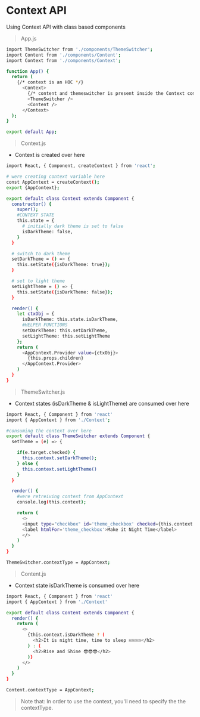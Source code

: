# Context API 
Using Context API with class based components 

> App.js 
```bash
import ThemeSwitcher from './components/ThemeSwitcher';
import Content from './components/Content';
import Context from './components/Context';

function App() {
  return (
    {/* context is an HOC */}
      <Context>
        {/* content and themeswitcher is present inside the Context component */}
        <ThemeSwitcher />
        <Content />
      </Context>
  );
}

export default App;
```
> Context.js 
- Context is created over here 
```bash
import React, { Component, createContext } from 'react';

# were creating context variable here 
const AppContext = createContext();
export {AppContext};

export default class Context extends Component {
  constructor() {
    super();
    #CONTEXT STATE 
    this.state = {
      # initially dark theme is set to false 
      isDarkTheme: false,
    }
  }

  # switch to dark theme
  setDarkTheme = () => {
    this.setState({isDarkTheme: true});
  }

  # set to light theme 
  setLightTheme = () => {
    this.setState({isDarkTheme: false});
  }

  render() {
    let ctxObj = {
      isDarkTheme: this.state.isDarkTheme,
      #HELPER FUNCTIONS 
      setDarkTheme: this.setDarkTheme,
      setLightTheme: this.setLightTheme 
    };
    return (
      <AppContext.Provider value={ctxObj}>
        {this.props.children}
      </AppContext.Provider>
    )
  }
}
```
> ThemeSwitcher.js 
- Context states (isDarkTheme & isLightTheme) are consumed over here 
```bash
import React, { Component } from 'react'
import { AppContext } from './Context';

#consuming the context over here 
export default class ThemeSwitcher extends Component {
  setTheme = (e) => {

    if(e.target.checked) {
      this.context.setDarkTheme();
    } else {
      this.context.setLightTheme()
    }
  }

  render() {
    #were retreiving context from AppContext
    console.log(this.context);

    return (
      <>
      <input type="checkbox" id='theme_checkbox' checked={this.context.isDarkTheme} onChange={this.setTheme} />
      <label htmlFor='theme_checkbox'>Make it Night Time</label>
      </>
    )
  }
}

ThemeSwitcher.contextType = AppContext;
```
> Content.js 
- Context state isDarkTheme is consumed over here 
```bash
import React, { Component } from 'react'
import { AppContext } from './Context'

export default class Content extends Component {
  render() {
    return (
      <>
        {this.context.isDarkTheme ? (
          <h2>It is night time, time to sleep 💤💤💤</h2>
        ) : (
          <h2>Rise and Shine 😎😎😎</h2>
        )}
      </>
    )
  }
}

Content.contextType = AppContext;
```
> Note that: In order to use the context, you'll need to specify the the contextType. 
